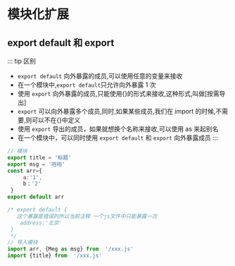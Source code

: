 # 模块化扩展

## export default 和 export

::: tip 区别

- `export default` 向外暴露的成员,可以使用任意的变量来接收
- 在一个模块中,`export default`只允许向外暴露 1 次
- 使用 `export` 向外暴露的成员,只能使用{}的形式来接收,这种形式,叫做[按需导出]
- `export` 可以向外暴露多个成员,同时,如果某些成员,我们在 import 的时候,不需要,则可以不在{}中定义
- 使用 `export` 导出的成员，如果就想换个名称来接收,可以使用 as 来起别名
- 在一个模块中，可以同时使用 `export default` 和 `export` 向外暴露成员
  :::

```js
// 模块
export title = '标题'
export msg = '哈哈'
const arr={
     a:'1',
     b：'2'
 }
export default arr

/* export default {
   这个暴露是错误的所以当前注释 一个js文件中只能暴露一次
    address:'北京'
 }
 */
// 导入模块
import arr, {Meg as msg} from  '/xxx.js'
import {title} from  '/xxx.js'
```
